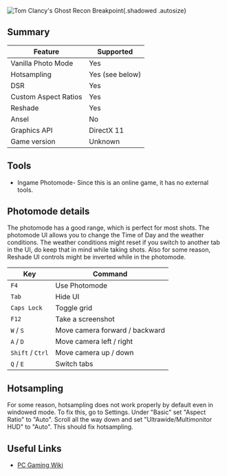![Tom Clancy's Ghost Recon Breakpoint](Images\grb_header.png "Shot by IronGauntlet"){.shadowed .autosize}

## Summary

Feature | Supported
--|--
Vanilla Photo Mode | Yes
Hotsampling | Yes (see below)
DSR | Yes
Custom Aspect Ratios | Yes
Reshade | Yes
Ansel | No
Graphics API | DirectX 11
Game version | Unknown
 
## Tools

* Ingame Photomode- Since this is an online game, it has no external tools.

## Photomode details

The photomode has a good range, which is perfect for most shots. The photomode UI allows you to change the Time of Day and the weather conditions. The weather conditions might reset if you switch to another tab in the UI, do keep that in mind while taking shots. Also for some reason, Reshade UI controls might be inverted while in the photomode.

Key	| Command
--|--
`F4` | Use Photomode
`Tab` | Hide UI
`Caps Lock` | Toggle grid
`F12` | Take a screenshot
`W` / `S` | Move camera forward / backward
`A` / `D` | Move camera left / right
`Shift` / `Ctrl` | Move camera up / down
`Q` / `E` | Switch tabs


## Hotsampling

For some reason, hotsampling does not work properly by default even in windowed mode. To fix this, go to Settings. Under "Basic" set "Aspect Ratio" to "Auto". Scroll all the way down and set "Ultrawide/Multimonitor HUD" to "Auto". This should fix hotsampling.

## Useful Links

* [PC Gaming Wiki](https://pcgamingwiki.com/wiki/Tom_Clancy's_Ghost_Recon_Breakpoint)